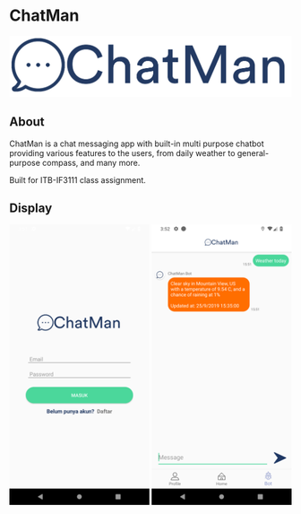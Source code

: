 # ChatMan

<p align="center"> <img src="photoshop_assets/logo.png" alt="logo" width="600"/> </p>

## About

ChatMan is a chat messaging app with built-in multi purpose chatbot providing various features to the users, from daily weather to general-purpose compass, and many more.


Built for ITB-IF3111 class assignment.  

## Display
<p align="center"> <img src="photoshop_assets/login_page.png" alt="login_page" width="250"/>  <img src="photoshop_assets/bot_chatroom.png" alt="bot_chatroom" width="250"/> </p>  

